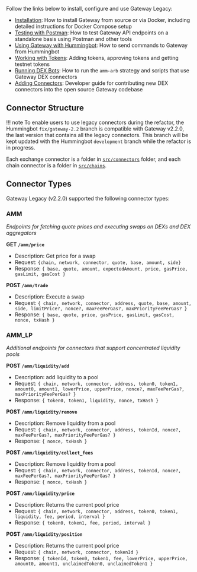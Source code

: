 Follow the links below to install, configure and use Gateway Legacy:

- [Installation](legacy/installation.md): How to install Gateway from source or via Docker, including detailed instructions for Docker Compose setup
- [Testing with Postman](legacy/testing/index.md): How to test Gateway API endpoints on a standalone basis using Postman and other tools
- [Using Gateway with Hummingbot](legacy/setup.md): How to send commands to Gateway from Hummingbot
- [Working with Tokens](legacy/tokens/index.md): Adding tokens, approving tokens and getting testnet tokens
- [Running DEX Bots](legacy/running-dex-bots.md): How to run the `amm-arb` strategy and scripts that use Gateway DEX connectors
- [Adding Connectors](legacy/adding-dex-connectors.md): Developer guide for contributing new DEX connectors into the open source Gateway codebase

## Connector Structure

!!! note
    To enable users to use legacy connectors during the refactor, the Hummingbot `fix/gateway-2.2` branch is compatible with Gateway v2.2.0, the last version that contains all the legacy connectors. This branch will be kept updated with the Hummingbot `development` branch while the refactor is in progress.

Each exchange connector is a folder in [`src/connectors`](https://github.com/hummingbot/gateway/tree/v2.2.0/src/connectors) folder, and each chain connector is a folder in [`src/chains`](https://github.com/hummingbot/gateway/tree/v2.2.0/src/chains).

## Connector Types

Gateway Legacy (v2.2.0) supported the following connector types:

### AMM

*Endpoints for fetching quote prices and executing swaps on DEXs and DEX aggregators*

**GET `/amm/price`**

- Description: Get price for a swap
- Request: `{chain, network, connector, quote, base, amount, side}`
- Response: `{ base, quote, amount, expectedAmount, price, gasPrice, gasLimit, gasCost }`

**POST `/amm/trade`**

- Description: Execute a swap
- Request: `{ chain, network, connector, address, quote, base, amount, side, limitPrice?, nonce?, maxFeePerGas?, maxPriorityFeePerGas? }`
- Response: `{ base, quote, price, gasPrice, gasLimit, gasCost, nonce, txHash }`

### AMM_LP

*Additional endpoints for connectors that support concentrated liquidity pools*

**POST `/amm/liquidity/add`**

- Description: add liquidity to a pool
- Request: `{ chain, network, connector, address, token0, token1, amount0, amount1, lowerPrice, upperPrice, nonce?, maxFeePerGas?, maxPriorityFeePerGas? }`
- Response: `{ token0, token1, liquidity, nonce, txHash }`

**POST `/amm/liquidity/remove`**

- Description: Remove liquidity from a pool
- Request: `{ chain, network, connector, address, tokenId, nonce?, maxFeePerGas?, maxPriorityFeePerGas? }`
- Response: `{ nonce, txHash }`

**POST `/amm/liquidity/collect_fees`**

- Description: Remove liquidity from a pool
- Request: `{ chain, network, connector, address, tokenId, nonce?, maxFeePerGas?, maxPriorityFeePerGas? }`
- Response: `{ nonce, txHash }`

**POST `/amm/liquidity/price`**

- Description: Returns the current pool price
- Request: `{ chain, network, connector, address, token0, token1, liquidity, fee, period, interval }`
- Response: `{ token0, token1, fee, period, interval }`

**POST `/amm/liquidity/position`**

- Description: Returns the current pool price
- Request: `{ chain, network, connector, tokenId }`
- Response: `{ tokenId, token0, token1, fee, lowerPrice, upperPrice, amount0, amount1, unclaimedToken0, unclaimedToken1 }`
